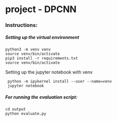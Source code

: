 # project - DPCNN

### Instructions:


##### Setting up the virtual environment

```
python3 -m venv venv
source venv/bin/activate
pip3 install -r requirements.txt
source venv/bin/activate
```
Setting up the jupyter notebook with venv
```
 python -m ipykernel install --user --name=venv
 jupyter notebook
```

##### For running the evaluation script:

```
cd output
python evaluate.py
```


